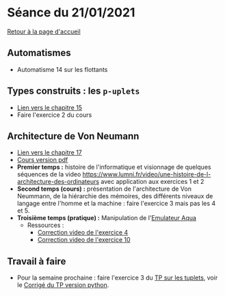 

# Séance du 21/01/2021

[Retour à la page d'accueil](https://parc-nsi.github.io/premiere-nsi/index.html)


## Automatismes 

* Automatisme 14 sur les flottants


## Types construits : les `p-uplets`

* [Lien vers le chapitre 15](../chapitre15.md)
* Faire l'exercice 2 du cours


## Architecture de Von Neumann 

* [Lien vers le chapitre 17](../chapitre17.md)
* [Cours version pdf](chapitre17/NSI-ArchitectureVonNeumann-Cours2020V2.pdf)
* __Premier temps :__ histoire de l'informatique et visionnage de quelques séquences de la video <https://www.lumni.fr/video/une-histoire-de-l-architecture-des-ordinateurs> avec application aux exercices 1 et 2
* __Second temps (cours) :__ présentation de l'architecture de Von Neummann, de la hiérarchie des mémoires, des différents niveaux de langage entre l'homme et la machine :  faire l'exercice 3 mais pas les 4 et 5. 
* __Troisième temps (pratique) :__  Manipulation de l'[Emulateur Aqua](http://www.peterhigginson.co.uk/AQA/)
    * Ressources :
      * [Correction video de l'exercice 4](https://cloud-lyon.beta.education.fr/s/QjqqgLdAsm54x6B)
      * [Correction video de l'exercice 10](https://cloud-lyon.beta.education.fr/s/6FgtQQaqbZfZrb3)


## Travail à faire

* Pour la semaine prochaine : faire l'exercice 3  du [TP sur les tuplets](../chapitre15/TP/NSI-Puplets-TP-2020V1.pdf), voir le [Corrigé du TP version python](chapitre15/TP/corrige/TP_puplets_Corrigé.py).


  
